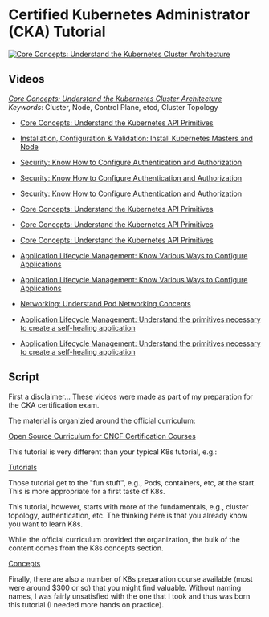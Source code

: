 # Certified Kubernetes Administrator (CKA) Tutorial

[![Core Concepts: Understand the Kubernetes Cluster Architecture](http://img.youtube.com/vi/VdkDxGsQhmY/0.jpg)](https://youtu.be/VdkDxGsQhmY)

## Videos

*[Core Concepts: Understand the Kubernetes Cluster Architecture](01-understand-the-kubernetes-cluster-architecture)*  
*Keywords*: Cluster, Node, Control Plane, etcd, Cluster Topology

* [Core Concepts: Understand the Kubernetes API Primitives](02-understand-the-kubernetes-api-primitives)

* [Installation, Configuration & Validation: Install Kubernetes Masters and Node](03-install-kubernetes-masters-and-nodes)

* [Security: Know How to Configure Authentication and Authorization](04-know-how-to-configure-authentication-and-authorization)

* [Security: Know How to Configure Authentication and Authorization](05-know-how-to-configure-authentication-and-authorization)

* [Security: Know How to Configure Authentication and Authorization](06-know-how-to-configure-authentication-and-authorization)

* [Core Concepts: Understand the Kubernetes API Primitives](07-understand-the-kubernetes-api-primitives)

* [Core Concepts: Understand the Kubernetes API Primitives](08-understand-the-kubernetes-api-primitives)

* [Core Concepts: Understand the Kubernetes API Primitives](09-understand-the-kubernetes-api-primitives)

* [Application Lifecycle Management: Know Various Ways to Configure Applications](10-know-various-ways-to-configure-applications)

* [Application Lifecycle Management: Know Various Ways to Configure Applications](11-know-various-ways-to-configure-applications)

* [Networking: Understand Pod Networking Concepts](12-understand-pod-networking-concepts)

* [Application Lifecycle Management: Understand the primitives necessary to create a self-healing application](13-understand-self-healing-application)

* [Application Lifecycle Management: Understand the primitives necessary to create a self-healing application](14-understand-self-healing-application)

## Script

First a disclaimer...  These videos were made as part of my preparation for the CKA certification exam.

The material is organizied around the official curriculum:

[Open Source Curriculum for CNCF Certification Courses](https://github.com/cncf/curriculum)

This tutorial is very different than your typical K8s tutorial, e.g.:

[Tutorials](https://kubernetes.io/docs/tutorials/)

Those tutorial get to the "fun stuff", e.g., Pods, containers, etc, at the start.  This is more appropriate for a first taste of K8s.

This tutorial, however, starts with more of the fundamentals, e.g., cluster topology, authentication, etc. The thinking here is that you already know you want to learn K8s.

While the official curriculum provided the organization, the bulk of the content comes from the K8s concepts section.

[Concepts](https://kubernetes.io/docs/concepts/)

Finally, there are also a number of K8s preparation course available (most were around $300 or so) that you might find valuable. Without naming names, I was fairly unsatisfied with the one that I took and thus was born this tutorial (I needed more hands on practice).
